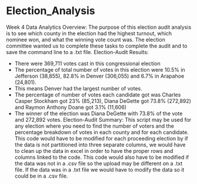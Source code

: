 # Election_Analysis
Week 4 Data Analytics
Overview: The purpose of this election audit analysis is to see which county in the election had the highest turnout, which nominee won, and what the winning vote count was. 
The election committee wanted us to complete these tasks to complete the audit and to save the command line to a .txt file.
Election-Audit Results:
* There were 369,711 votes cast in this congressional election
* The percentage of total number of votes in this election were 10.5% in Jefferson (38,855), 82.8% in Denver (306,055) and 6.7% in Arapahoe (24,801).
* This means Denver had the largest number of votes.
* The percentage of number of votes each candidate got was Charles Casper Stockham got 23% (85,213), Diana DeGette got 73.8% (272,892) and Raymon Anthony Doane got 3.1% (11,606)
* The winner of the election was Diana DeGette with 73.8% of the vote and 272,892 votes.
Election-Audit Summary: This script may be used for any election where you need to find the number of voters and the percentage breakdown of votes in each county and for each candidate. 
This code would have to be modified for each proceeding election by if the data is not partitioned into three separate columns, we would have to clean up the data in excel in order to have 
the proper rows and columns linked to the code. This code would also have to be modified if the data was not in a .csv file so the upload may be different on a .txt file. 
If the data was in a .txt file we would have to modify the data so it could be in a .csv file.